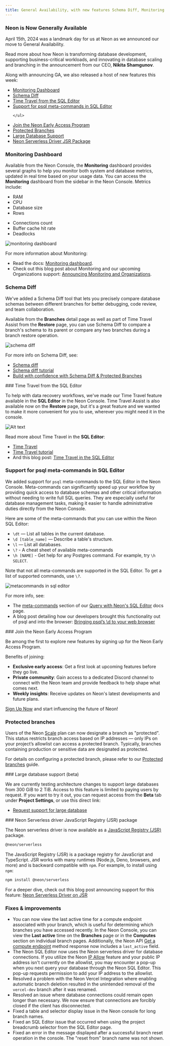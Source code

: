 ```yaml
---
title: General Availability, with new features Schema Diff, Monitoring Dashboard, Protected Branches, and more
---
```


### Neon is Now Generally Available

April 15th, 2024 was a landmark day for us at Neon as we announced our move to General Availability.

Read more about how Neon is transforming database development, supporting business-critical workloads, and innovating in database scaling and branching in the announcement from our CEO, **Nikita Shamgunov**.

<CTA title="A New Approach to Database Development" description="Learn about our journey to General Availability and how Neon is redefining database development." buttonText="Read now" buttonUrl="https://neon.tech/blog/neon-ga" />

Along with announcing GA, we also released a host of new features this week:

<div style={{ display: 'flex' }}>
  <div style={{ flex: 1, paddingRight: '20px' }}>
    <ul>
      <li><a href="#monitoring-dashboard">Monitoring Dashboard</a></li>
      <li><a href="#schema-diff">Schema Diff</a></li>
      <li><a href="#time-travel-from-the-sql-editor">Time Travel from the SQL Editor</a></li>
      <li><a href="#support-for-psql-meta-commands-in-sql-editor">Support for psql meta-commands in SQL Editor</a></li>
      
    </ul>
  </div>
  <div style={{ flex: 1 }}>
    <ul>
      <li><a href="#join-the-neon-early-access-program" style={{ cursor: 'pointer' }} >Join the Neon Early Access Program</a></li>
      <li><a href="#protected-branches">Protected Branches</a></li>
      <li><a href="#large-database-support">Large Database Support</a></li>
      <li><a href="#neon-serverless-driver-jsr-package">Neon Serverless Driver JSR Package</a></li>
    </ul>
  </div>
</div>

<div style={{ position: 'relative', top: '-70px' }} id="monitoring-dashboard"></div>

### Monitoring Dashboard

Available from the Neon Console, the **Monitoring** dashboard provides several graphs to help you monitor both system and database metrics, updated in real time based on your usage data. You can access the **Monitoring** dashboard from the sidebar in the Neon Console. Metrics include:

<div style={{ display: 'flex' }}>
  <div style={{ flex: 1, paddingRight: '20px' }}>
    <ul>
      <li>RAM</li>
      <li>CPU</li>
      <li>Database size</li>
      <li>Rows</li>
    </ul>
  </div>
  <div style={{ flex: 1 }}>
    <ul>
      <li>Connections count</li>
      <li>Buffer cache hit rate</li>
      <li>Deadlocks</li>
    </ul>
  </div>
</div>

![monitoring dashboard](/docs/relnotes/monitoring_dashboard.png)

For more information about Monitoring:

- Read the docs: [Monitoring dashboard](/docs/introduction/monitoring-page).
- Check out this blog post about Monitoring and our upcoming Organizations support: [Announcing Monitoring and Organizations](https://neon.tech/blog/announcing-monitoring-and-organizations).

<div style={{ position: 'relative', top: '-70px' }} id="schema-diff"></div>

### Schema Diff

We've added a Schema Diff tool that lets you precisely compare database schemas between different branches for better debugging, code review, and team collaboration.

Available from the **Branches** detail page as well as part of Time Travel Assist from the **Restore** page, you can use Schema Diff to compare a branch's schema to its parent or compare any two branches during a branch restore operation.

![schema diff](/docs/guides/schema_diff_result.png)

For more info on Schema Diff, see:

- [Schema diff](/docs/guides/schema-diff)
- [Schema diff tutorial](/docs/guides/schema-diff-tutorial)
- [Build with confidence with Schema Diff & Protected Branches](https://neon.tech/blog/build-with-confidence-with-schema-diff-protected-branches)

<div style={{ position: 'relative', top: '-70px' }} id="time-travel-from-the-sql-editor"></div>
### Time Travel from the SQL Editor

To help with data recovery workflows, we've made our Time Travel feature available in the **SQL Editor** in the Neon Console. Time Travel Assist is also available now on the **Restore** page, but it's a great feature and we wanted to make it more convenient for you to use, wherever you might need it in the console.

![Alt text](/docs/guides/time_travel_sql.png)

Read more about Time Travel in the **SQL Editor**:

- [Time Travel](/docs/guides/time-travel-assist)
- [Time Travel tutorial](/docs/guides/time-travel-tutorial)
- And this blog post: [Time Travel in the SQL Editor](https://neon.tech/blog/time-travel-in-the-sql-editor)

<div style={{ position: 'relative', top: '-70px' }} id="support-for-psql-meta-commands-in-sql-editor"></div>

### Support for psql meta-commands in SQL Editor

We added support for `psql` meta-commands to the SQL Editor in the Neon Console. Meta-commands can significantly speed up your workflow by providing quick access to database schemas and other critical information without needing to write full SQL queries. They are especially useful for database management tasks, making it easier to handle administrative duties directly from the Neon Console.

Here are some of the meta-commands that you can use within the Neon SQL Editor:

- `\dt` — List all tables in the current database.
- `\d [table_name]` — Describe a table's structure.
- `\l` — List all databases.
- `\?` - A cheat sheet of available meta-commands
- `\h [NAME]` - Get help for any Postgres command. For example, try `\h SELECT`.

Note that not all meta-commands are supported in the SQL Editor. To get a list of supported commands, use `\?`.

![metacommands in sql editor](/docs/get-started-with-neon/sql_editor_metacommand.png)

For more info, see:

- The [meta-commands](/docs/get-started-with-neon/query-with-neon-sql-editor#meta-commands) section of our [Query with Neon's SQL Editor](/docs/get-started-with-neon/query-with-neon-sql-editor) docs page.
- A blog post detailing how our developers brought this functionality out of psql and into the browser: [Bringing psql’s \d to your web browser](https://neon.tech/blog/bringing-psqls-d-to-your-web-browser)

<div style={{ position: 'relative', top: '-70px' }} id="join-the-neon-early-access-program"></div>
### Join the Neon Early Access Program

Be among the first to explore new features by signing up for the Neon Early Access Program.

Benefits of joining:

- **Exclusive early access**: Get a first look at upcoming features before they go live.
- **Private community**: Gain access to a dedicated Discord channel to connect with the Neon team and provide feedback to help shape what comes next.
- **Weekly insights**: Receive updates on Neon's latest developments and future plans.

[Sign Up Now](https://neon.tech/early-access-program) and start influencing the future of Neon!

<div style={{ position: 'relative', top: '-70px' }} id="protected-branches"></div>

### Protected branches

Users of the Neon [Scale](/docs/introduction/plans#scale) plan can now designate a branch as "protected". This status restricts branch access based on IP addresses &#8212; only IPs on your project’s allowlist can access a protected branch. Typically, branches containing production or sensitive data are designated as protected.

For details on configuring a protected branch, please refer to our [Protected branches](/docs/guides/protected-branches) guide.

<div style={{ position: 'relative', top: '-70px' }} id="large-database-support"></div>
### Large database support (beta)

We are currently testing architecture changes to support large databases from 300 GiB to 2 TiB. Access to this feature is limited to paying users by request. If you want to try it out, you can request access from the **Beta** tab under **Project Settings**, or use this direct link:

- [Request support for large database](http://console.neon.tech/app/projects?modal=request_large_db)

<div style={{ position: 'relative', top: '-70px' }} id="neon-serverless-driver-jsr-package"></div>
### Neon Serverless driver JavaScript Registry (JSR) package

The Neon serverless driver is now available as a [JavaScript Registry (JSR)](https://jsr.io/docs/introduction) package.

```bash
@neon/serverless
```

The JavaScript Registry (JSR) is a package registry for JavaScript and TypeScript. JSR works with many runtimes (Node.js, Deno, browsers, and more) and is backward compatible with `npm`. For example, to install using `npm`:

```bash
npm install @neon/serverless
```

For a deeper dive, check out this blog post announcing support for this feature: [Neon Serverless Driver on JSR](https://neon.tech/blog/neon-serverless-driver-on-jsr)

### Fixes & improvements

- You can now view the last active time for a compute endpoint associated with your branch, which is useful for determining which branches you have accessed recently. In the Neon Console, you can view the **Last active** time on the **Branches** page or in the **Computes** section on individual branch pages. Additionally, the Neon API [Get a compute endpoint](https://api-docs.neon.tech/reference/getprojectendpoint) method response now includes a `last_active` field.
- The Neon SQL Editor now uses the Neon serverless driver for database connections. If you utilize the Neon [IP Allow](/docs/introduction/ip-allow) feature and your public IP address isn't currently on the allowlist, you may encounter a pop-up when you next query your database through the Neon SQL Editor. This pop-up requests permission to add your IP address to the allowlist.
- Resolved a problem with the Neon Vercel Integration where enabling automatic branch deletion resulted in the unintended removal of the `vercel-dev` branch after it was renamed.
- Resolved an issue where database connections could remain open longer than necessary. We now ensure that connections are forcibly closed if the client has disconnected.
- Fixed a table and selector display issue in the Neon console for long branch names.
- Fixed an SQL Editor issue that occurred when using the project breadcrumb selector from the SQL Editor page.
- Fixed an error in the message displayed after a successful branch reset operation in the console. The "reset from" branch name was not shown.
